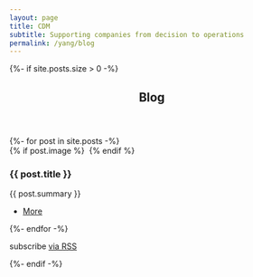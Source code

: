 ```yaml
---
layout: page
title: CDM
subtitle: Supporting companies from decision to operations
permalink: /yang/blog
---
```

{%- if site.posts.size > 0 -%}
<section>
    <header class="major">
        <h2>Blog</h2>
    </header>
    <div class="posts">
    {%- for post in site.posts -%}
    <article>
        {% if post.image %}
        <a href="{{ post.url | relative_url }}" class="image"><img src="{{ post.image | absolute_url }}" alt="" /></a>
        {% endif %}
        <h3>{{ post.title }}</h3>
        <p>{{ post.summary }}</p>
        <ul class="actions">
            <li><a href="{{ post.url | relative_url }}" class="button">More</a></li>
        </ul>
    </article>
    {%- endfor -%}
    </div>
    <p class="rss-subscribe">subscribe <a href="{{ "/feed.xml" | relative_url }}">via RSS</a></p>
</section>
{%- endif -%}